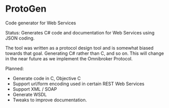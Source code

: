 ProtoGen
========

Code generator for Web Services

Status: Generates C# code and documentation for Web Services using JSON coding.

The tool was written as a protocol design tool and is somewhat biased towards that goal. Generating C# rather than C, 
and so on. This will change in the near future as we implement the Omnibroker Protocol.

Planned:
  * Generate code in C, Objective C
  * Support url/form encoding used in certain REST Web Services
  * Support XML / SOAP
  * Generate WSDL
  * Tweaks to improve documentation.